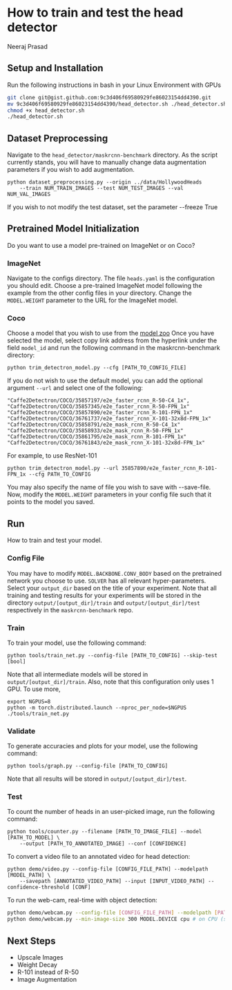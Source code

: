 # How to train and test the head detector
Neeraj Prasad

## Setup and Installation

Run the following instructions in bash in your Linux Environment with GPUs

```bash
git clone git@gist.github.com:9c3d406f69580929fe86023154dd4390.git
mv 9c3d406f69580929fe86023154dd4390/head_detector.sh ./head_detector.sh
chmod +x head_detector.sh
./head_detector.sh
```

## Dataset Preprocessing
Navigate to the ```head_detector/maskrcnn-benchmark``` directory. As the script currently stands,
you will have to manually change data augmentation parameters if you wish to add augmentation.
```
python dataset_preprocessing.py --origin ../data/HollywoodHeads
    --train NUM_TRAIN_IMAGES --test NUM_TEST_IMAGES --val NUM_VAL_IMAGES
```

If you wish to not modify the test dataset, set the parameter --freeze True

## Pretrained Model Initialization

Do you want to use a model pre-trained on ImageNet or on Coco?

### ImageNet

Navigate to the configs directory. The file ```heads.yaml``` is the configuration you should edit. Choose 
a pre-trained ImageNet model following the example from the other config files in your directory.
Change the ```MODEL.WEIGHT``` parameter to the URL for the ImageNet model.

### Coco

Choose a model that you wish to use from the [model zoo](https://github.com/facebookresearch/maskrcnn-benchmark/blob/master/MODEL_ZOO.md)
Once you have selected the model, select copy link address from the hyperlink
under the field ```model_id``` and run the following command in the 
maskrcnn-benchmark directory:

```
python trim_detectron_model.py --cfg [PATH_TO_CONFIG_FILE]
```

If you do not wish to use the default model, you can add the optional argument
```--url``` and select one of the following:
 ```
"Caffe2Detectron/COCO/35857197/e2e_faster_rcnn_R-50-C4_1x",
"Caffe2Detectron/COCO/35857345/e2e_faster_rcnn_R-50-FPN_1x"
"Caffe2Detectron/COCO/35857890/e2e_faster_rcnn_R-101-FPN_1x"
"Caffe2Detectron/COCO/36761737/e2e_faster_rcnn_X-101-32x8d-FPN_1x"
"Caffe2Detectron/COCO/35858791/e2e_mask_rcnn_R-50-C4_1x"
"Caffe2Detectron/COCO/35858933/e2e_mask_rcnn_R-50-FPN_1x"
"Caffe2Detectron/COCO/35861795/e2e_mask_rcnn_R-101-FPN_1x"
"Caffe2Detectron/COCO/36761843/e2e_mask_rcnn_X-101-32x8d-FPN_1x"
```
For example, to use ResNet-101

``` 
python trim_detectron_model.py --url 35857890/e2e_faster_rcnn_R-101-FPN_1x --cfg PATH_TO_CONFIG
```

You may also specify the name of file you wish to save with --save-file.
Now, modify the ```MODEL.WEIGHT``` parameters in your config file such that it
points to the model you saved.

## Run

How to train and test your model.

### Config File

You may have to modify ```MODEL.BACKBONE.CONV_BODY``` based on the 
pretrained network you choose to use. ```SOLVER``` has all relevant hyper-parameters.
Select your ```output_dir``` based on the title of your experiment. Note that all training
and testing results for your experiments will be stored in the directory ```output/[output_dir]/train```
and ```output/[output_dir]/test``` respectively in the ```maskrcnn-benchmark``` repo.

### Train

To train your model, use the following command:
```
python tools/train_net.py --config-file [PATH_TO_CONFIG] --skip-test [bool]
```
Note that all intermediate models will be stored in ```output/[output_dir]/train```.
Also, note that this configuration only uses 1 GPU. To use more,

```
export NGPUS=8
python -m torch.distributed.launch --nproc_per_node=$NGPUS ./tools/train_net.py
```

### Validate

To generate accuracies and plots for your model, use the following command:

```
python tools/graph.py --config-file [PATH_TO_CONFIG]
```

Note that all results will be stored in ```output/[output_dir]/test```.


### Test

To count the number of heads in an user-picked image, run the following command:

```
python tools/counter.py --filename [PATH_TO_IMAGE_FILE] --model [PATH_TO_MODEL] \
    --output [PATH_TO_ANNOTATED_IMAGE] --conf [CONFIDENCE]
```

To convert a video file to an annotated video for head detection:

```
python demo/video.py --config-file [CONFIG_FILE_PATH] --modelpath [MODEL_PATH] \
    --savepath [ANNOTATED_VIDEO_PATH] --input [INPUT_VIDEO_PATH] --confidence-threshold [CONF]
```

To run the web-cam, real-time with object detection:

```sh
python demo/webcam.py --config-file [CONFIG_FILE_PATH] --modelpath [PATH_TO_MODEL] # on GPU
python demo/webcam.py --min-image-size 300 MODEL.DEVICE cpu # on CPU (still need modelpath and config params)
```

## Next Steps

* Upscale Images
* Weight Decay
* R-101 instead of R-50
* Image Augmentation




